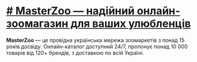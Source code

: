 # [# MasterZoo — надійний онлайн-зоомагазин для ваших улюбленців](https://masterzoo.ua/ua/)

**MasterZoo** — це провідна українська мережа зоомаркетів з понад 15 років досвіду. Онлайн-каталог доступний 24/7, пропонує понад 10 000 товарів від 120+ брендів, з доставкою по всій Україні.
